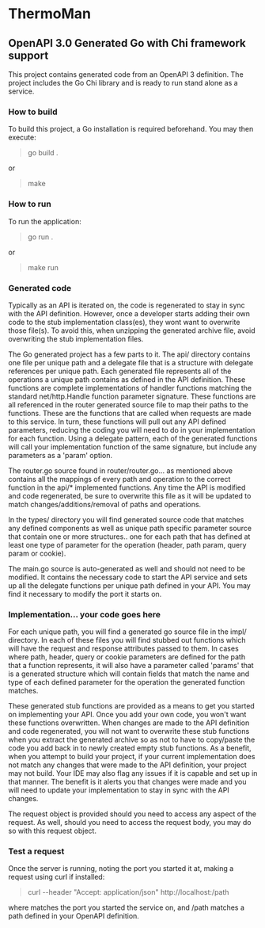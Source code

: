 # ThermoMan

## OpenAPI 3.0 Generated Go with Chi framework support

This project contains generated code from an OpenAPI 3 definition. The project includes the Go Chi library and is ready to run stand alone as a service.

### How to build

To build this project, a Go installation is required beforehand. You may then execute:

> go build .

or

> make

### How to run

To run the application:

> go run .

or

> make run

### Generated code

Typically as an API is iterated on, the code is regenerated to stay in sync with the API definition. However, once a developer starts adding their own code to the stub implementation class(es), they wont want to overwrite those file(s). To avoid this, when unzipping the generated archive file, avoid overwriting the stub implementation files.

The Go generated project has a few parts to it. The api/ directory contains one file per unique path and a delegate file that is a structure with delegate references per unique path. Each generated file represents all of the operations a unique path contains as defined in the API definition. These functions are complete implementations of handler functions matching the standard net/http.Handle function parameter signature. These functions are all referenced in the router generated source file to map their paths to the functions. These are the functions that are called when requests are made to this service. In turn, these functions will pull out any API defined parameters, reducing the coding you will need to do in your implementation for each function. Using a delegate pattern, each of the generated functions will call your implementation function of the same signature, but include any parameters as a 'param' option.

The router.go source found in router/router.go... as mentioned above contains all the mappings of every path and operation to the correct function in the api/* implemented functions. Any time the API is modified and code regenerated, be sure to overwrite this file as it will be updated to match changes/additions/removal of paths and operations.

In the types/ directory you will find generated source code that matches any defined components as well as unique path specific parameter source that contain one or more structures.. one for each path that has defined at least one type of parameter for the operation (header, path param, query param or cookie).

The main.go source is auto-generated as well and should not need to be modified. It contains the necessary code to start the API service and sets up all the delegate functions per unique path defined in your API. You may find it necessary to modify the port it starts on.

### Implementation... your code goes here

For each unique path, you will find a generated go source file in the impl/ directory. In each of these files you will find stubbed out functions which will have the request and response attributes passed to them. In cases where path, header, query or cookie parameters are defined for the path that a function represents, it will also have a parameter called 'params' that is a generated structure which will contain fields that match the name and type of each defined parameter for the operation the generated function matches.

These generated stub functions are provided as a means to get you started on implementing your API. Once you add your own code, you won't want these functions overwritten. When changes are made to the API definition and code regenerated, you will not want to overwrite these stub functions when you extract the generated archive so as not to have to copy/paste the code you add back in to newly created empty stub functions. As a benefit, when you attempt to build your project, if your current implementation does not match any changes that were made to the API definition, your project may not build. Your IDE may also flag any issues if it is capable and set up in that manner. The benefit is it alerts you that changes were made and you will need to update your implementation to stay in sync with the API changes.

The request object is provided should you need to access any aspect of the request. As well, should you need to access the request body, you may do so with this request object.

### Test a request

Once the server is running, noting the port you started it at, making a request using curl if installed:

> curl --header "Accept: application/json" http://localhost:<PORT>/path

where <PORT> matches the port you started the service on, and /path matches a path defined in your OpenAPI definition.